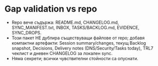 # Gap validation vs repo
- Repo вече съдържа: README.md, CHANGELOG.md, SYNC_MANIFEST.txt, INBOX, TASKS/BACKLOG.md, EVIDENCE, SYNC_DROPS.
- Този пакет НЕ дублира съществуващи файлове от repo; добавя компактни артефакти: Session summary/changes, текущ Backlog snapshot,
  Decisions, Delivery notes (DNS/Security/Tasks today), TRL7 чеклист и дневен CHANGELOG за локален sync.
- Няма секрети; всички чувствителни стойности са опуснати.
